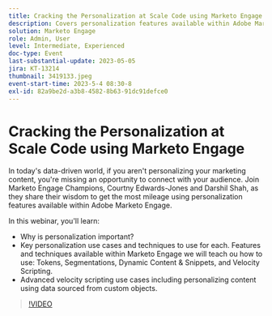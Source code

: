 ```yaml
---
title: Cracking the Personalization at Scale Code using Marketo Engage
description: Covers personalization features available within Adobe Marketo Engage; Tokens, Segmentations, Dynamic Content & Snippets, and Velocity Scripting.  Advanced velocity scripting use cases including personalizing content using data sourced from custom objects.
solution: Marketo Engage
role: Admin, User
level: Intermediate, Experienced
doc-type: Event
last-substantial-update: 2023-05-05
jira: KT-13214
thumbnail: 3419133.jpeg
event-start-time: 2023-5-4 08:30-8
exl-id: 82a9be2d-a3b8-4582-8b63-91dc91defce0
---
```

# Cracking the Personalization at Scale Code using Marketo Engage 

In today's data-driven world, if you aren't personalizing your marketing content, you're missing an opportunity to connect with your audience. Join Marketo Engage Champions, Courtny Edwards-Jones and Darshil Shah, as they share their wisdom to get the most mileage using personalization features available within Adobe Marketo Engage.

In this webinar, you'll learn:

* Why is personalization important?
* Key personalization use cases and techniques to use for each. Features and techniques available within Marketo Engage we will teach ou how to use: Tokens, Segmentations, Dynamic Content & Snippets, and Velocity Scripting.
* Advanced velocity scripting use cases including personalizing content using data sourced from custom objects.

>[!VIDEO](https://video.tv.adobe.com/v/3419133/?learn=on)

